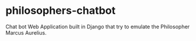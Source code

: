 # philosophers-chatbot
Chat bot Web Application built in Django that try to emulate the Philosopher Marcus Aurelius. 
